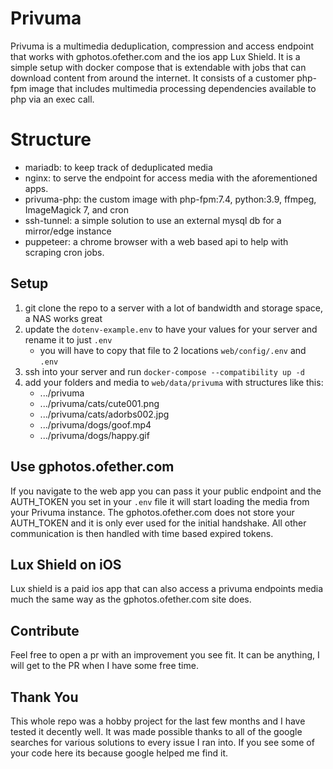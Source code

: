 # Privuma

Privuma is a multimedia deduplication, compression and access endpoint that works with gphotos.ofether.com and the ios app Lux Shield. It is a simple setup with docker compose that is extendable with jobs that can download content from around the internet. It consists of a customer php-fpm image that includes multimedia processing dependencies available to php via an exec call. 


# Structure

- mariadb: to keep track of deduplicated media
- nginx: to serve the endpoint for access media with the aforementioned apps.
- privuma-php: the custom image with php-fpm:7.4, python:3.9, ffmpeg, ImageMagick 7, and cron
- ssh-tunnel: a simple solution to use an external mysql db for a mirror/edge instance
- puppeteer: a chrome browser with a web based api to help with scraping cron jobs.

## Setup

1. git clone the repo to a server with a lot of bandwidth and storage space, a NAS works great
2. update the `dotenv-example.env` to have your values for your server and rename it to just `.env`
	- you will have to copy that file to 2 locations `web/config/.env` and `.env`
3. ssh into your server and run `docker-compose --compatibility up -d`
4. add your folders and media to `web/data/privuma` with structures like this:
	- .../privuma
	- .../privuma/cats/cute001.png
	- .../privuma/cats/adorbs002.jpg
	- .../privuma/dogs/goof.mp4
	- .../privuma/dogs/happy.gif


## Use gphotos.ofether.com

If you navigate to the web app you can pass it your public endpoint and the AUTH_TOKEN you set in your `.env` file it will start loading the media from your Privuma instance. The gphotos.ofether.com does not store your AUTH_TOKEN and it is only ever used for the initial handshake. All other communication is then handled with time based expired tokens.

## Lux Shield on iOS

Lux shield is a paid ios app that can also access a privuma endpoints media much the same way as the gphotos.ofether.com site does.

## Contribute

Feel free to open a pr with an improvement you see fit. It can be anything, I will get to the PR when I have some free time.

## Thank You

This whole repo was a hobby project for the last few months and I have tested it decently well. It was made possible thanks to all of the google searches for various solutions to every issue I ran into. If you see some of your code here its because google helped me find it.
